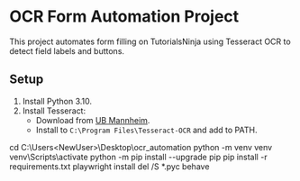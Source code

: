# OCR Form Automation Project

This project automates form filling on TutorialsNinja using Tesseract OCR to detect field labels and buttons.

## Setup
1. Install Python 3.10.
2. Install Tesseract:
   - Download from [UB Mannheim](https://github.com/UB-Mannheim/tesseract/wiki).
   - Install to `C:\Program Files\Tesseract-OCR` and add to PATH.

cd C:\Users\<NewUser>\Desktop\ocr_automation
python -m venv venv
venv\Scripts\activate
python -m pip install --upgrade pip
pip install -r requirements.txt
playwright install
del /S *.pyc
behave